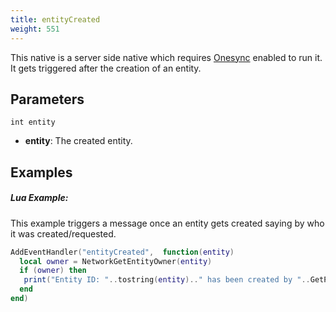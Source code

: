 ```yaml
---
title: entityCreated
weight: 551
---
```


This native is a server side native which requires [Onesync](https://forum.cfx.re/t/the-onesync-eap-and-you/165931) enabled to run it. It gets triggered after the creation of an entity.

Parameters
----------

```
int entity
```

- **entity**: The created entity.


Examples
--------
##### Lua Example:
This example triggers a message once an entity gets created saying by who it was created/requested.
```lua
AddEventHandler("entityCreated",  function(entity)
  local owner = NetworkGetEntityOwner(entity)
  if (owner) then
   print("Entity ID: "..tostring(entity).." has been created by "..GetPlayerName(owner))
  end
end)
```
